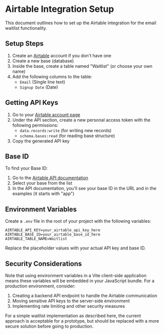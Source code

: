 # Airtable Integration Setup

This document outlines how to set up the Airtable integration for the email waitlist functionality.

## Setup Steps

1. Create an [Airtable](https://airtable.com/) account if you don't have one
2. Create a new base (database)
3. Inside the base, create a table named "Waitlist" (or choose your own name)
4. Add the following columns to the table:
   - `Email` (Single line text)
   - `Signup Date` (Date)

## Getting API Keys

1. Go to your [Airtable account page](https://airtable.com/account)
2. Under the API section, create a new personal access token with the following permissions:
   - `data.records:write` (for writing new records)
   - `schema.bases:read` (for reading base structure)
3. Copy the generated API key

## Base ID

To find your Base ID:
1. Go to the [Airtable API documentation](https://airtable.com/api)
2. Select your base from the list
3. In the API documentation, you'll see your base ID in the URL and in the examples (it starts with "app")

## Environment Variables

Create a `.env` file in the root of your project with the following variables:

```
AIRTABLE_API_KEY=your_airtable_api_key_here
AIRTABLE_BASE_ID=your_airtable_base_id_here
AIRTABLE_TABLE_NAME=Waitlist
```

Replace the placeholder values with your actual API key and base ID.

## Security Considerations

Note that using environment variables in a Vite client-side application means these variables will be embedded in your JavaScript bundle. For a production environment, consider:

1. Creating a backend API endpoint to handle the Airtable communication
2. Moving sensitive API keys to the server-side environment
3. Implementing rate limiting and other security measures

For a simple waitlist implementation as described here, the current approach is acceptable for a prototype, but should be replaced with a more secure solution before going to production. 
